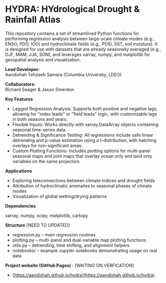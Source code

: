 # HYDRA: HYdrological Drought & Rainfall Atlas

This repository contains a set of streamlined Python functions for performing regression analysis between large-scale climate modes (e.g., ENSO, PDO, IOD) and hydroclimate fields (e.g., PDSI, SST, soil moisture). It is designed for use with datasets that are already seasonally averaged (e.g., DJF, MAM, JJA, SON), and leverages xarray, numpy, and matplotlib for geospatial analysis and visualization.

**Lead Developer:**  
Aandishah Tehzeeb Samara (Columbia University, LDEO)  

**Collaborators:**  
Richard Seager & Jason Smerdon

**Key Features** 

* Lagged Regression Analysis: Supports both positive and negative lags, allowing for "index leads" or "field leads" logic, with customizable lags in both seasons and years.
* Flexible Inputs: Works directly with xarray.DataArray objects containing seasonal time-series data.
* Detrending & Significance Testing: All regressions include safe linear detrending and p-value estimation using a t-distribution, with hatching overlays for non-significant areas.
* Custom Plotting Functions: Includes plotting options for multi-panel seasonal maps and joint maps that overlay ocean only and land only variables on the same projection.

**Applications**

* Exploring teleconnections between climate indices and drought fields
* Attribution of hydroclimatic anomalies to seasonal phases of climate modes
* Visualization of global wetting/drying patterns

**Dependencies**

xarray, numpy, scipy, matplotlib, cartopy

**Structure** [NEED TO UPDATED]

* regression.py – main regression routines
* plotting.py – multi-panel and dual-variable map plotting functions
* utils.py – detrending, time shifting, and alignment helpers
* notebooks/ – example Jupyter notebooks demonstrating usage on real data

**Project website (GitHub Pages)** :  [WAITING ON VERFICATION]

* [https://aandishah.github.io/hydra](https://aandishah.github.io/hydra)



